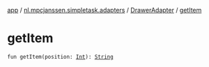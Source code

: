 [app](../../index.md) / [nl.mpcjanssen.simpletask.adapters](../index.md) / [DrawerAdapter](index.md) / [getItem](.)

# getItem

`fun getItem(position: `[`Int`](https://kotlinlang.org/api/latest/jvm/stdlib/kotlin/-int/index.html)`): `[`String`](https://kotlinlang.org/api/latest/jvm/stdlib/kotlin/-string/index.html)